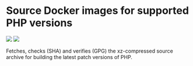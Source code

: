 # Source Docker images for supported PHP versions

[![](https://images.microbadger.com/badges/version/nevstokes/php-src.svg)](https://microbadger.com/images/nevstokes/php-src "Get your own version badge on microbadger.com") [![](https://images.microbadger.com/badges/commit/nevstokes/php-src.svg)](https://microbadger.com/images/nevstokes/php-src "Get your own commit badge on microbadger.com")

Fetches, checks (SHA) and verifies (GPG) the xz-compressed source archive for building the latest patch versions of PHP.
